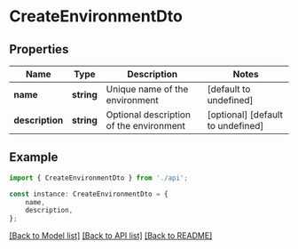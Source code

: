 # CreateEnvironmentDto


## Properties

Name | Type | Description | Notes
------------ | ------------- | ------------- | -------------
**name** | **string** | Unique name of the environment | [default to undefined]
**description** | **string** | Optional description of the environment | [optional] [default to undefined]

## Example

```typescript
import { CreateEnvironmentDto } from './api';

const instance: CreateEnvironmentDto = {
    name,
    description,
};
```

[[Back to Model list]](../README.md#documentation-for-models) [[Back to API list]](../README.md#documentation-for-api-endpoints) [[Back to README]](../README.md)
